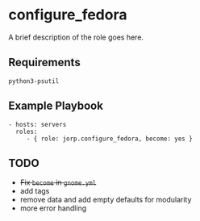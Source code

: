 configure_fedora
=========

A brief description of the role goes here.


Requirements
------------
`python3-psutil`


Example Playbook
----------------


    - hosts: servers
      roles:
         - { role: jorp.configure_fedora, become: yes }


TODO
----

- ~~Fix `become` in `gnome.yml`~~
- add tags
- remove data and add empty defaults for modularity
- more error handling
